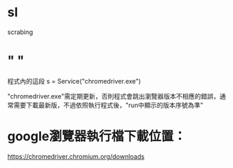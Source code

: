 # sl
scrabing

# " "

程式內的這段
s = Service("chromedriver.exe")

"chromedriver.exe"需定期更新，否則程式會跳出瀏覽器版本不相應的錯誤，通常需要下載最新版，不過依照執行程式後，"run中顯示的版本序號為準"


# google瀏覽器執行檔下載位置：
https://chromedriver.chromium.org/downloads

